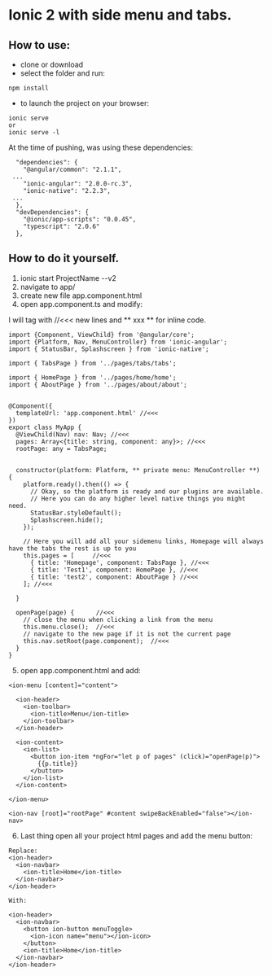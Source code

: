# Ionic 2 with side menu and tabs.

## How to use:
- clone or download
- select the folder and run:
```
npm install
```
- to launch the project on your browser:
```
ionic serve
or
ionic serve -l 
```

At the time of pushing, was using these dependencies:
```
  "dependencies": {
    "@angular/common": "2.1.1",
 ...
    "ionic-angular": "2.0.0-rc.3",
    "ionic-native": "2.2.3",
 ...
  },
  "devDependencies": {
    "@ionic/app-scripts": "0.0.45",
    "typescript": "2.0.6"
  },
```



## How to do it yourself.
1. ionic start ProjectName --v2
2. navigate to app/
3. create new file app.component.html
4. open app.component.ts and modify: 

I will  tag with //<<< new lines and ** xxx **  for inline code.

```
import {Component, ViewChild} from '@angular/core';
import {Platform, Nav, MenuController} from 'ionic-angular';
import { StatusBar, Splashscreen } from 'ionic-native';

import { TabsPage } from '../pages/tabs/tabs';

import { HomePage } from '../pages/home/home';
import { AboutPage } from '../pages/about/about';


@Component({
  templateUrl: 'app.component.html' //<<< 
})
export class MyApp {
  @ViewChild(Nav) nav: Nav; //<<<
  pages: Array<{title: string, component: any}>; //<<< 
  rootPage: any = TabsPage;
  

  constructor(platform: Platform, ** private menu: MenuController **) {
    platform.ready().then(() => {
      // Okay, so the platform is ready and our plugins are available.
      // Here you can do any higher level native things you might need.
      StatusBar.styleDefault();
      Splashscreen.hide();
    });

    // Here you will add all your sidemenu links, Homepage will always have the tabs the rest is up to you
    this.pages = [     //<<<   
      { title: 'Homepage', component: TabsPage }, //<<<
      { title: 'Test1', component: HomePage }, //<<<
      { title: 'test2', component: AboutPage } //<<<
    ]; //<<<

  }

  openPage(page) {      //<<<
    // close the menu when clicking a link from the menu
    this.menu.close();  //<<<
    // navigate to the new page if it is not the current page
    this.nav.setRoot(page.component);  //<<<
  }
}
```

5. open app.component.html and add: 
```
<ion-menu [content]="content">

  <ion-header>
    <ion-toolbar>
      <ion-title>Menu</ion-title>
    </ion-toolbar>
  </ion-header>

  <ion-content>
    <ion-list>
      <button ion-item *ngFor="let p of pages" (click)="openPage(p)">
        {{p.title}}
      </button>
    </ion-list>
  </ion-content>

</ion-menu>

<ion-nav [root]="rootPage" #content swipeBackEnabled="false"></ion-nav>
```

6. Last thing open all your project html pages and add the menu button:
```
Replace:
<ion-header>
  <ion-navbar>
    <ion-title>Home</ion-title>
  </ion-navbar>
</ion-header>

With:

<ion-header>
  <ion-navbar>
    <button ion-button menuToggle>
      <ion-icon name="menu"></ion-icon>
    </button>
    <ion-title>Home</ion-title>
  </ion-navbar>
</ion-header>
```
